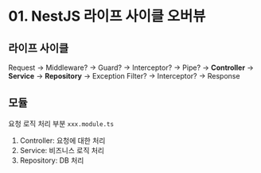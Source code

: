 # 01. NestJS 라이프 사이클 오버뷰

## 라이프 사이클

Request -> Middleware? -> Guard? -> Interceptor? -> Pipe? ->
**Controller** -> **Service** -> **Repository** ->
Exception Filter? -> Interceptor? -> Response

## 모듈

요청 로직 처리 부분
`xxx.module.ts`

1. Controller: 요청에 대한 처리
2. Service: 비즈니스 로직 처리
3. Repository: DB 처리
